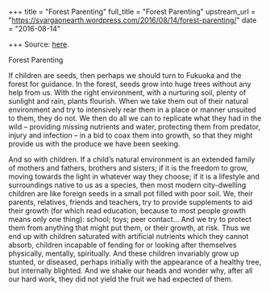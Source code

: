 +++
title = "Forest Parenting"
full_title = "Forest Parenting"
upstream_url = "https://svargaonearth.wordpress.com/2016/08/14/forest-parenting/"
date = "2016-08-14"

+++
Source: [here](https://svargaonearth.wordpress.com/2016/08/14/forest-parenting/).

Forest Parenting

If children are seeds, then perhaps we should turn to Fukuoka and the forest for guidance. In the forest, seeds grow into huge trees without any help from us. With the right environment, with a nurturing soil, plenty of sunlight and rain, plants flourish. When we take them out of their natural environment and try to intensively rear them in a place or manner unsuited to them, they do not. We then do all we can to replicate what they had in the wild – providing missing nutrients and water, protecting them from predator, injury and infection – in a bid to coax them into growth, so that they might provide us with the produce we have been seeking.

And so with children. If a child’s natural environment is an extended family of mothers and fathers, brothers and sisters; if it is the freedom to grow, moving towards the light in whatever way they choose; if it is a lifestyle and surroundings native to us as a species, then most modern city-dwelling children are like foreign seeds in a small pot filled with poor soil. We, their parents, relatives, friends and teachers, try to provide supplements to aid their growth (for which read education, because to most people growth means only one thing): school; toys; peer contact… And we try to protect them from anything that might put them, or their growth, at risk. Thus we end up with children saturated with artificial nutrients which they cannot absorb, children incapable of fending for or looking after themselves physically, mentally, spiritually. And these children invariably grow up stunted, or diseased, perhaps initially with the appearance of a healthy tree, but internally blighted. And we shake our heads and wonder why, after all our hard work, they did not yield the fruit we had expected of them.
